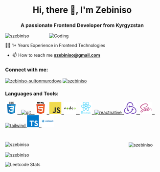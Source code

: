 <h1 align="center">Hi, there 👋, I'm Zebiniso</h1>
<h3 align="center">A passionate Frontend Developer from Kyrgyzstan</h3>
<img align="right" alt="Coding" width="360" src="https://cdni.iconscout.com/illustration/premium/thumb/girl-working-in-laptop-3196724-2666479.png"/>
<p align="left"> <img src="https://komarev.com/ghpvc/?username=szebiniso&label=Profile%20views&color=0e75b6&style=flat" alt="szebiniso" /> </p>

<p>👨‍💻 1+ Years Experience in Frontend Technologies</p>


- 📫 How to reach me **szebiniso@gmail.com**

<h3 align="left">Connect with me:</h3>
<p align="left">
<a href="https://linkedin.com/in/zebiniso-sultonmurodova" target="blank"><img align="center" src="https://raw.githubusercontent.com/rahuldkjain/github-profile-readme-generator/master/src/images/icons/Social/linked-in-alt.svg" alt="zebiniso-sultonmurodova" height="30" width="40" /></a>
<a href="https://www.leetcode.com/szebiniso" target="blank"><img align="center" src="https://raw.githubusercontent.com/rahuldkjain/github-profile-readme-generator/master/src/images/icons/Social/leet-code.svg" alt="szebiniso" height="30" width="40" /></a>
</p>

<h3 align="left">Languages and Tools:</h3>
<p align="left"> <a href="https://www.chartjs.org" target="_blank" rel="noreferrer"><img src="https://raw.githubusercontent.com/devicons/devicon/master/icons/css3/css3-original-wordmark.svg" alt="css3" width="40" height="40"/> </a> <a href="https://git-scm.com/" target="_blank" rel="noreferrer">&nbsp; <img src="https://www.vectorlogo.zone/logos/git-scm/git-scm-icon.svg" alt="git" width="40" height="40"/> </a> <a href="https://www.w3.org/html/" target="_blank" rel="noreferrer"> 
 &nbsp; <img src="https://raw.githubusercontent.com/devicons/devicon/master/icons/html5/html5-original-wordmark.svg" alt="html5" width="40" height="40"/> </a> <a href="https://developer.mozilla.org/en-US/docs/Web/JavaScript" target="_blank" rel="noreferrer"> &nbsp;<img src="https://raw.githubusercontent.com/devicons/devicon/master/icons/javascript/javascript-original.svg" alt="javascript" width="40" height="40"/> </a> <a href="https://nodejs.org" target="_blank" rel="noreferrer"> &nbsp;<img src="https://raw.githubusercontent.com/devicons/devicon/master/icons/nodejs/nodejs-original-wordmark.svg" alt="nodejs" width="40" height="40"/> </a> <a href="https://reactjs.org/" target="_blank" rel="noreferrer">&nbsp; <img src="https://raw.githubusercontent.com/devicons/devicon/master/icons/react/react-original-wordmark.svg" alt="react" width="40" height="40"/> </a> <a href="https://reactnative.dev/" target="_blank" rel="noreferrer"> &nbsp;<img src="https://reactnative.dev/img/header_logo.svg" alt="reactnative" width="40" height="40"/> </a> <a href="https://redux.js.org" target="_blank" rel="noreferrer"> &nbsp;<img src="https://raw.githubusercontent.com/devicons/devicon/master/icons/redux/redux-original.svg" alt="redux" width="40" height="40"/> </a> <a href="https://sass-lang.com" target="_blank" rel="noreferrer">&nbsp; <img src="https://raw.githubusercontent.com/devicons/devicon/master/icons/sass/sass-original.svg" alt="sass" width="40" height="40"/> </a> <a href="https://tailwindcss.com/" target="_blank" rel="noreferrer"> &nbsp;<img src="https://www.vectorlogo.zone/logos/tailwindcss/tailwindcss-icon.svg" alt="tailwind" width="40" height="40"/> </a> <a href="https://www.typescriptlang.org/" target="_blank" rel="noreferrer"> <img src="https://raw.githubusercontent.com/devicons/devicon/master/icons/typescript/typescript-original.svg" alt="typescript" width="40" height="40"/> </a> <a href="https://webpack.js.org" target="_blank" rel="noreferrer"> &nbsp;<img src="https://raw.githubusercontent.com/devicons/devicon/d00d0969292a6569d45b06d3f350f463a0107b0d/icons/webpack/webpack-original-wordmark.svg" alt="webpack" width="40" height="40"/> </a> </p>

<br/>


<p><img width='400px' align="left" src="https://github-readme-stats.vercel.app/api/top-langs?username=szebiniso&show_icons=true&locale=en&layout=compact" alt="szebiniso" /></p>

<p>&nbsp;<img width='400px' align="center" src="https://github-readme-stats.vercel.app/api?username=szebiniso&show_icons=true&locale=en" alt="szebiniso" theme='dark'/></p>

<span><img width='400px' align="center" src="https://github-readme-streak-stats.herokuapp.com/?user=szebiniso&" alt="szebiniso" /></span>

![Leetcode Stats](https://leetcard.jacoblin.cool/szebiniso?theme=light)
